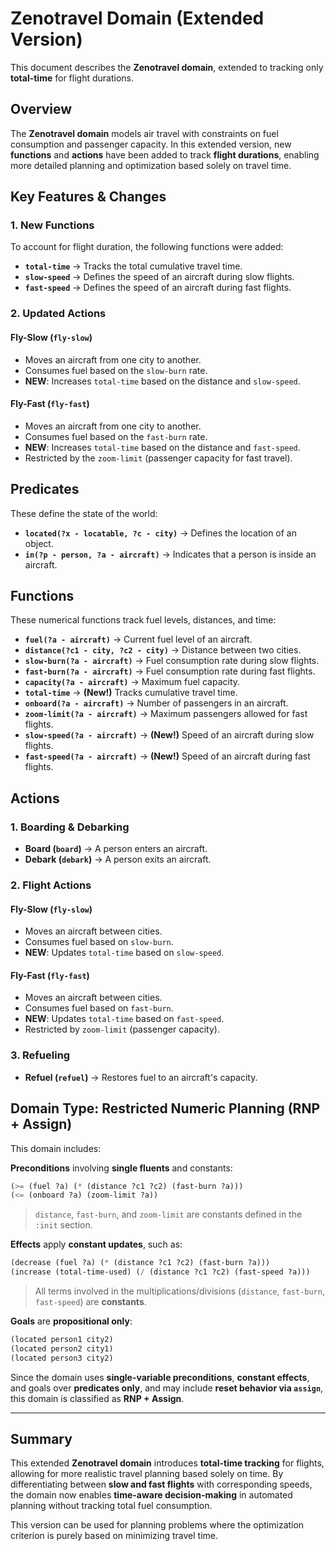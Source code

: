 # Zenotravel Domain (Extended Version)

This document describes the **Zenotravel domain**, extended to tracking only **total-time** for flight durations.


## Overview

The **Zenotravel domain** models air travel with constraints on fuel consumption and passenger capacity. In this extended version, new **functions** and **actions** have been added to track **flight durations**, enabling more detailed planning and optimization based solely on travel time.


## Key Features & Changes

### 1. New Functions
To account for flight duration, the following functions were added:

- **`total-time`** → Tracks the total cumulative travel time.
- **`slow-speed`** → Defines the speed of an aircraft during slow flights.
- **`fast-speed`** → Defines the speed of an aircraft during fast flights.

### 2. Updated Actions

#### **Fly-Slow (`fly-slow`)**
- Moves an aircraft from one city to another.
- Consumes fuel based on the `slow-burn` rate.
- **NEW**: Increases `total-time` based on the distance and `slow-speed`.

#### **Fly-Fast (`fly-fast`)**
- Moves an aircraft from one city to another.
- Consumes fuel based on the `fast-burn` rate.
- **NEW**: Increases `total-time` based on the distance and `fast-speed`.
- Restricted by the `zoom-limit` (passenger capacity for fast travel).


## Predicates
These define the state of the world:

- **`located(?x - locatable, ?c - city)`** → Defines the location of an object.
- **`in(?p - person, ?a - aircraft)`** → Indicates that a person is inside an aircraft.


## Functions
These numerical functions track fuel levels, distances, and time:

- **`fuel(?a - aircraft)`** → Current fuel level of an aircraft.
- **`distance(?c1 - city, ?c2 - city)`** → Distance between two cities.
- **`slow-burn(?a - aircraft)`** → Fuel consumption rate during slow flights.
- **`fast-burn(?a - aircraft)`** → Fuel consumption rate during fast flights.
- **`capacity(?a - aircraft)`** → Maximum fuel capacity.
- **`total-time`** → **(New!)** Tracks cumulative travel time.
- **`onboard(?a - aircraft)`** → Number of passengers in an aircraft.
- **`zoom-limit(?a - aircraft)`** → Maximum passengers allowed for fast flights.
- **`slow-speed(?a - aircraft)`** → **(New!)** Speed of an aircraft during slow flights.
- **`fast-speed(?a - aircraft)`** → **(New!)** Speed of an aircraft during fast flights.


## Actions

### 1. Boarding & Debarking
- **Board (`board`)** → A person enters an aircraft.
- **Debark (`debark`)** → A person exits an aircraft.

### 2. Flight Actions

#### **Fly-Slow (`fly-slow`)**
- Moves an aircraft between cities.
- Consumes fuel based on `slow-burn`.
- **NEW**: Updates `total-time` based on `slow-speed`.

#### **Fly-Fast (`fly-fast`)**
- Moves an aircraft between cities.
- Consumes fuel based on `fast-burn`.
- **NEW**: Updates `total-time` based on `fast-speed`.
- Restricted by `zoom-limit` (passenger capacity).

### 3. Refueling
- **Refuel (`refuel`)** → Restores fuel to an aircraft's capacity.

 ##  Domain Type: Restricted Numeric Planning (RNP + Assign)

This domain includes:

**Preconditions** involving **single fluents** and constants:
```lisp
(>= (fuel ?a) (* (distance ?c1 ?c2) (fast-burn ?a)))
(<= (onboard ?a) (zoom-limit ?a))
```

> `distance`, `fast-burn`, and `zoom-limit` are constants defined in the `:init` section.

**Effects** apply **constant updates**, such as:
```lisp
(decrease (fuel ?a) (* (distance ?c1 ?c2) (fast-burn ?a)))
(increase (total-time-used) (/ (distance ?c1 ?c2) (fast-speed ?a)))
```

> All terms involved in the multiplications/divisions (`distance`, `fast-burn`, `fast-speed`) are **constants**.

**Goals** are **propositional only**:
```lisp
(located person1 city2)
(located person2 city1)
(located person3 city2)
```

Since the domain uses **single-variable preconditions**, **constant effects**, and goals over **predicates only**, and may include **reset behavior via `assign`**, this domain is classified as **RNP + Assign**.

---

## Summary
This extended **Zenotravel domain** introduces **total-time tracking** for flights, allowing for more realistic travel planning based solely on time. By differentiating between **slow and fast flights** with corresponding speeds, the domain now enables **time-aware decision-making** in automated planning without tracking total fuel consumption.

This version can be used for planning problems where the optimization criterion is purely based on minimizing travel time.
